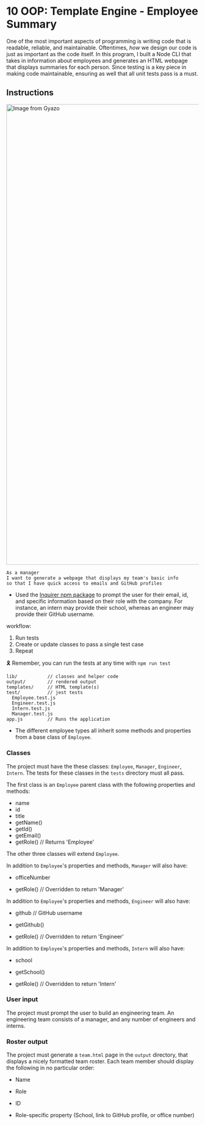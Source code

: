 

#  10 OOP: Template Engine - Employee Summary

One of the most important aspects of programming is writing code that is readable, reliable, and maintainable. Oftentimes, *how* we design our code is just as important as the code itself. In this program, I built a Node CLI that takes in information about employees and generates an HTML webpage that displays summaries for each person. Since testing is a key piece in making code maintainable, ensuring as well that all unit tests pass is a must.


## Instructions
<a href="https://gyazo.com/402ae12e88d33ce0c3a2fa134e1834bc"><img src="https://i.gyazo.com/402ae12e88d33ce0c3a2fa134e1834bc.gif" alt="Image from Gyazo" width="1207.5"/></a>

```
As a manager
I want to generate a webpage that displays my team's basic info
so that I have quick access to emails and GitHub profiles
```


* Used the [Inquirer npm package](https://github.com/SBoudrias/Inquirer.js/) to prompt the user for their email, id, and specific information based on their role with the company. For instance, an intern may provide their school, whereas an engineer may provide their GitHub username.




 workflow:

1. Run tests
2. Create or update classes to pass a single test case
3. Repeat

🎗 Remember, you can run the tests at any time with `npm run test`


```
lib/           // classes and helper code
output/        // rendered output
templates/     // HTML template(s)
test/          // jest tests
  Employee.test.js
  Engineer.test.js
  Intern.test.js
  Manager.test.js
app.js         // Runs the application
```



* The different employee types all inherit some methods and properties from a base class of `Employee`.




### Classes
The project must have the these classes: `Employee`, `Manager`, `Engineer`,
`Intern`. The tests for these classes in the `tests` directory must all pass.

The first class is an `Employee` parent class with the following properties and
methods:

  * name
  * id
  * title
  * getName()
  * getId()
  * getEmail()
  * getRole() // Returns 'Employee'

The other three classes will extend `Employee`. 

In addition to `Employee`'s properties and methods, `Manager` will also have:

  * officeNumber

  * getRole() // Overridden to return 'Manager'

In addition to `Employee`'s properties and methods, `Engineer` will also have:

  * github  // GitHub username

  * getGithub()

  * getRole() // Overridden to return 'Engineer'

In addition to `Employee`'s properties and methods, `Intern` will also have:

  * school 

  * getSchool()

  * getRole() // Overridden to return 'Intern'

### User input

The project must prompt the user to build an engineering team. An engineering
team consists of a manager, and any number of engineers and interns.

### Roster output

The project must generate a `team.html` page in the `output` directory, that displays a nicely formatted team roster. Each team member should display the following in no particular order:

  * Name

  * Role

  * ID

  * Role-specific property (School, link to GitHub profile, or office number)






